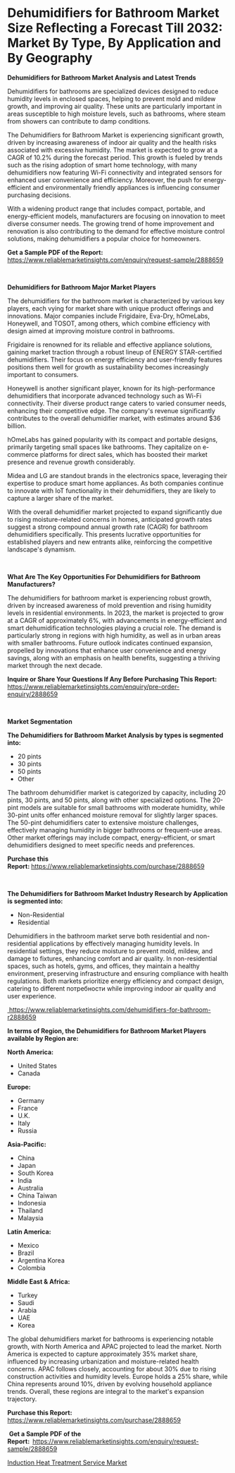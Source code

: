 <p><h1>Dehumidifiers for Bathroom Market Size Reflecting a Forecast Till 2032: Market By Type, By Application and By Geography</h1></p><p><strong>Dehumidifiers for Bathroom Market Analysis and Latest Trends</strong></p>
<p><p>Dehumidifiers for bathrooms are specialized devices designed to reduce humidity levels in enclosed spaces, helping to prevent mold and mildew growth, and improving air quality. These units are particularly important in areas susceptible to high moisture levels, such as bathrooms, where steam from showers can contribute to damp conditions.</p><p>The Dehumidifiers for Bathroom Market is experiencing significant growth, driven by increasing awareness of indoor air quality and the health risks associated with excessive humidity. The market is expected to grow at a CAGR of 10.2% during the forecast period. This growth is fueled by trends such as the rising adoption of smart home technology, with many dehumidifiers now featuring Wi-Fi connectivity and integrated sensors for enhanced user convenience and efficiency. Moreover, the push for energy-efficient and environmentally friendly appliances is influencing consumer purchasing decisions.</p><p>With a widening product range that includes compact, portable, and energy-efficient models, manufacturers are focusing on innovation to meet diverse consumer needs. The growing trend of home improvement and renovation is also contributing to the demand for effective moisture control solutions, making dehumidifiers a popular choice for homeowners.</p></p>
<p><strong>Get a Sample PDF of the Report:&nbsp;</strong> <a href="https://www.reliablemarketinsights.com/enquiry/request-sample/2888659?utm_campaign=2769&utm_medium=2&utm_source=Github&utm_content=ia&utm_term=14032025&utm_id=dehumidifiers-for-bathroom">https://www.reliablemarketinsights.com/enquiry/request-sample/2888659</a></p>
<p>&nbsp;</p>
<p><strong>Dehumidifiers for Bathroom Major Market Players</strong></p>
<p><p>The dehumidifiers for the bathroom market is characterized by various key players, each vying for market share with unique product offerings and innovations. Major companies include Frigidaire, Eva-Dry, hOmeLabs, Honeywell, and TOSOT, among others, which combine efficiency with design aimed at improving moisture control in bathrooms.</p><p>Frigidaire is renowned for its reliable and effective appliance solutions, gaining market traction through a robust lineup of ENERGY STAR-certified dehumidifiers. Their focus on energy efficiency and user-friendly features positions them well for growth as sustainability becomes increasingly important to consumers.</p><p>Honeywell is another significant player, known for its high-performance dehumidifiers that incorporate advanced technology such as Wi-Fi connectivity. Their diverse product range caters to varied consumer needs, enhancing their competitive edge. The company's revenue significantly contributes to the overall dehumidifier market, with estimates around $36 billion.</p><p>hOmeLabs has gained popularity with its compact and portable designs, primarily targeting small spaces like bathrooms. They capitalize on e-commerce platforms for direct sales, which has boosted their market presence and revenue growth considerably.</p><p>Midea and LG are standout brands in the electronics space, leveraging their expertise to produce smart home appliances. As both companies continue to innovate with IoT functionality in their dehumidifiers, they are likely to capture a larger share of the market.</p><p>With the overall dehumidifier market projected to expand significantly due to rising moisture-related concerns in homes, anticipated growth rates suggest a strong compound annual growth rate (CAGR) for bathroom dehumidifiers specifically. This presents lucrative opportunities for established players and new entrants alike, reinforcing the competitive landscape's dynamism.</p></p>
<p>&nbsp;</p>
<p><strong>What Are The Key Opportunities For Dehumidifiers for Bathroom Manufacturers?</strong></p>
<p><p>The dehumidifiers for bathroom market is experiencing robust growth, driven by increased awareness of mold prevention and rising humidity levels in residential environments. In 2023, the market is projected to grow at a CAGR of approximately 6%, with advancements in energy-efficient and smart dehumidification technologies playing a crucial role. The demand is particularly strong in regions with high humidity, as well as in urban areas with smaller bathrooms. Future outlook indicates continued expansion, propelled by innovations that enhance user convenience and energy savings, along with an emphasis on health benefits, suggesting a thriving market through the next decade.</p></p>
<p><strong>Inquire or Share Your Questions If Any Before Purchasing This Report:</strong> <a href="https://www.reliablemarketinsights.com/enquiry/pre-order-enquiry/2888659?utm_campaign=2769&utm_medium=2&utm_source=Github&utm_content=ia&utm_term=14032025&utm_id=dehumidifiers-for-bathroom">https://www.reliablemarketinsights.com/enquiry/pre-order-enquiry/2888659</a></p>
<p>&nbsp;</p>
<p><strong>Market Segmentation</strong></p>
<p><strong>The Dehumidifiers for Bathroom Market Analysis by types is segmented into:</strong></p>
<p><ul><li>20 pints</li><li>30 pints</li><li>50 pints</li><li>Other</li></ul></p>
<p><p>The bathroom dehumidifier market is categorized by capacity, including 20 pints, 30 pints, and 50 pints, along with other specialized options. The 20-pint models are suitable for small bathrooms with moderate humidity, while 30-pint units offer enhanced moisture removal for slightly larger spaces. The 50-pint dehumidifiers cater to extensive moisture challenges, effectively managing humidity in bigger bathrooms or frequent-use areas. Other market offerings may include compact, energy-efficient, or smart dehumidifiers designed to meet specific needs and preferences.</p></p>
<p><strong>Purchase this Report:&nbsp;</strong><a href="https://www.reliablemarketinsights.com/purchase/2888659?utm_campaign=2769&utm_medium=2&utm_source=Github&utm_content=ia&utm_term=14032025&utm_id=dehumidifiers-for-bathroom">https://www.reliablemarketinsights.com/purchase/2888659</a></p>
<p>&nbsp;</p>
<p><strong>The Dehumidifiers for Bathroom Market Industry Research by Application is segmented into:</strong></p>
<p><ul><li>Non-Residential</li><li>Residential</li></ul></p>
<p><p>Dehumidifiers in the bathroom market serve both residential and non-residential applications by effectively managing humidity levels. In residential settings, they reduce moisture to prevent mold, mildew, and damage to fixtures, enhancing comfort and air quality. In non-residential spaces, such as hotels, gyms, and offices, they maintain a healthy environment, preserving infrastructure and ensuring compliance with health regulations. Both markets prioritize energy efficiency and compact design, catering to different потребности while improving indoor air quality and user experience.</p></p>
<p><a href="https://www.reliablemarketinsights.com/dehumidifiers-for-bathroom-r2888659?utm_campaign=2769&utm_medium=2&utm_source=Github&utm_content=ia&utm_term=14032025&utm_id=dehumidifiers-for-bathroom">&nbsp;https://www.reliablemarketinsights.com/dehumidifiers-for-bathroom-r2888659</a></p>
<p><strong>In terms of Region, the Dehumidifiers for Bathroom Market Players available by Region are:</strong></p>
<p>
    <p> <strong> North America: </strong>
        <ul>
            <li>United States</li>
            <li>Canada</li>
        </ul>
        </p> 
    <p> <strong> Europe: </strong>
        <ul>
            <li>Germany</li>
            <li>France</li>
            <li>U.K.</li>
            <li>Italy</li>
            <li>Russia</li>
        </ul>
        </p> 
    <p> <strong> Asia-Pacific: </strong>
        <ul>
            <li>China</li>
            <li>Japan</li>
            <li>South Korea</li>
            <li>India</li>
            <li>Australia</li>
            <li>China Taiwan</li>
            <li>Indonesia</li>
            <li>Thailand</li>
            <li>Malaysia</li>
        </ul>
        </p> 
    <p> <strong> Latin America: </strong>
        <ul>
            <li>Mexico</li>
            <li>Brazil</li>
            <li>Argentina Korea</li>
            <li>Colombia</li>
        </ul>
        </p> 
    <p> <strong> Middle East & Africa: </strong>
        <ul>
            <li>Turkey</li>
            <li>Saudi</li>
            <li>Arabia</li>
            <li>UAE</li>
            <li>Korea</li>
        </ul>
    </p>
    </p>
<p><p>The global dehumidifiers market for bathrooms is experiencing notable growth, with North America and APAC projected to lead the market. North America is expected to capture approximately 35% market share, influenced by increasing urbanization and moisture-related health concerns. APAC follows closely, accounting for about 30% due to rising construction activities and humidity levels. Europe holds a 25% share, while China represents around 10%, driven by evolving household appliance trends. Overall, these regions are integral to the market's expansion trajectory.</p></p>
<p><strong>Purchase this Report: </strong><a href="https://www.reliablemarketinsights.com/purchase/2888659?utm_campaign=2769&utm_medium=2&utm_source=Github&utm_content=ia&utm_term=14032025&utm_id=dehumidifiers-for-bathroom">https://www.reliablemarketinsights.com/purchase/2888659</a></p>
<p>&nbsp;<strong>Get a Sample PDF of the Report:&nbsp;&nbsp;</strong><a href="https://www.reliablemarketinsights.com/enquiry/request-sample/2888659?utm_campaign=2769&utm_medium=2&utm_source=Github&utm_content=ia&utm_term=14032025&utm_id=dehumidifiers-for-bathroom">https://www.reliablemarketinsights.com/enquiry/request-sample/2888659</a></p>
<p><strong></strong></p>
<p><p><a href="https://github.com/organophelia8282/Market-Research-Report-List-1/blob/main/induction-heat-treatment-service-market.md?utm_campaign=2769&utm_medium=2&utm_source=Github&utm_content=ia&utm_term=14032025&utm_id=dehumidifiers-for-bathroom">Induction Heat Treatment Service Market</a></p></p>